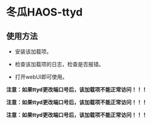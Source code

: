 # 冬瓜HAOS-ttyd

## 使用方法

- 安装该加载项。

- 检查该加载项的日志，检查是否报错。

- 打开webUI即可使用。





**注意：如果ttyd更改端口号后，该加载项不能正常访问！！！**

**注意：如果ttyd更改端口号后，该加载项不能正常访问！！！**

**注意：如果ttyd更改端口号后，该加载项不能正常访问！！！**